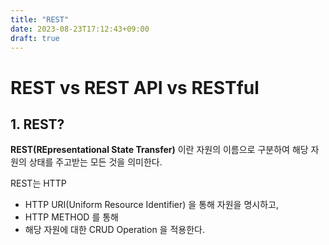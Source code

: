 ```yaml
---
title: "REST"
date: 2023-08-23T17:12:43+09:00
draft: true
---
```


# REST vs REST API vs RESTful
## 1. REST?
**REST(REpresentational State Transfer)** 이란 자원의 이름으로 구분하여 해당 자원의 상태를 주고받는 모든 것을 의미한다.

REST는 HTTP 

- HTTP URI(Uniform Resource Identifier) 을 통해 자원을 명시하고,
- HTTP METHOD 를 통해
- 해당 자원에 대한 CRUD Operation 을 적용한다.